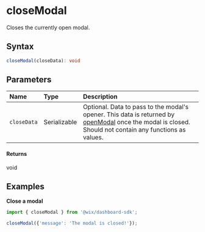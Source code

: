 # closeModal

Closes the currently open modal.

## Syntax

```ts
closeModal(closeData): void
```
## Parameters

| Name | Type | Description |
| :------ | :------ | :------ |
| `closeData` | Serializable | Optional. Data to pass to the modal's opener. This data is returned by [openModal](openModal.md) once the modal is closed. Should not contain any functions as values. |

#### Returns

void

## Examples

**Close a modal**

```ts
import { closeModal } from '@wix/dashboard-sdk';

closeModal({'message': 'The modal is closed!'});
```